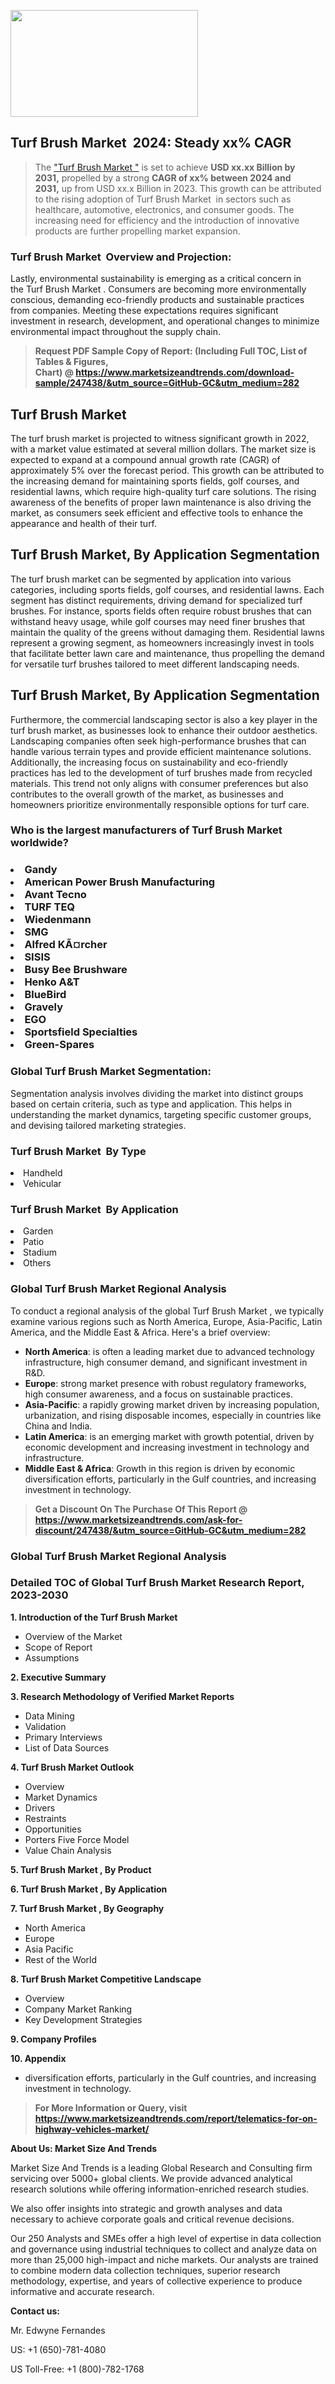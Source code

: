<p><img class="alignnone size-medium wp-image-20088" src="https://ffe5etoiles.com/wp-content/uploads/2024/12/MST1-300x171.png" alt="" width="300" height="171" /></p><h2 id="ember46" class="ember-view reader-text-block__heading-2">Turf Brush Market &nbsp;2024: Steady&nbsp;xx% CAGR</h2><blockquote id="ember47" class="ember-view reader-text-block__blockquote">The&nbsp;<a class="app-aware-link " href="https://www.marketsizeandtrends.com/download-sample/247438/&utm_source=GitHub-GC&utm_medium=282" target="_blank" data-test-app-aware-link="">"Turf Brush Market "</a>&nbsp;is set to achieve&nbsp;<strong>USD&nbsp;xx.xx&nbsp;Billion by 2031,</strong>&nbsp;propelled by a strong&nbsp;<strong>CAGR of&nbsp;xx% between 2024 and 2031,</strong>&nbsp;up from USD xx.x Billion in 2023. This growth can be attributed to the rising adoption of&nbsp;Turf Brush Market &nbsp;in sectors such as healthcare, automotive, electronics, and consumer goods. The increasing need for efficiency and the introduction of innovative products are further propelling market expansion.</blockquote><h3 id="ember48" class="ember-view reader-text-block__heading-3">Turf Brush Market &nbsp;Overview and Projection:</h3><p id="ember49" class="ember-view reader-text-block__paragraph">Lastly, environmental sustainability is emerging as a critical concern in the&nbsp;Turf Brush Market . Consumers are becoming more environmentally conscious, demanding eco-friendly products and sustainable practices from companies. Meeting these expectations requires significant investment in research, development, and operational changes to minimize environmental impact throughout the supply chain.</p><blockquote id="ember50" class="ember-view reader-text-block__blockquote"><strong>Request PDF Sample Copy of Report: (Including Full TOC, List of Tables &amp; Figures, Chart)&nbsp;@&nbsp;<strong><a href="https://www.marketsizeandtrends.com/download-sample/247438/&utm_source=GitHub-GC&utm_medium=282" target="_blank">https://www.marketsizeandtrends.com/download-sample/247438/&utm_source=GitHub-GC&utm_medium=282</a></strong></strong></blockquote><h3 class=""> <h2>Turf Brush Market</h2><p>The turf brush market is projected to witness significant growth in 2022, with a market value estimated at several million dollars. The market size is expected to expand at a compound annual growth rate (CAGR) of approximately 5% over the forecast period. This growth can be attributed to the increasing demand for maintaining sports fields, golf courses, and residential lawns, which require high-quality turf care solutions. The rising awareness of the benefits of proper lawn maintenance is also driving the market, as consumers seek efficient and effective tools to enhance the appearance and health of their turf.</p><h2>Turf Brush Market, By Application Segmentation</h2><p>The turf brush market can be segmented by application into various categories, including sports fields, golf courses, and residential lawns. Each segment has distinct requirements, driving demand for specialized turf brushes. For instance, sports fields often require robust brushes that can withstand heavy usage, while golf courses may need finer brushes that maintain the quality of the greens without damaging them. Residential lawns represent a growing segment, as homeowners increasingly invest in tools that facilitate better lawn care and maintenance, thus propelling the demand for versatile turf brushes tailored to meet different landscaping needs.</p><h2>Turf Brush Market, By Application Segmentation</h2><p>Furthermore, the commercial landscaping sector is also a key player in the turf brush market, as businesses look to enhance their outdoor aesthetics. Landscaping companies often seek high-performance brushes that can handle various terrain types and provide efficient maintenance solutions. Additionally, the increasing focus on sustainability and eco-friendly practices has led to the development of turf brushes made from recycled materials. This trend not only aligns with consumer preferences but also contributes to the overall growth of the market, as businesses and homeowners prioritize environmentally responsible options for turf care.</p></h3><h3 id="" class="">Who is the largest manufacturers of&nbsp;Turf Brush Market worldwide?</h3><h3 class=""></Li><Li>Gandy</Li><Li> American Power Brush Manufacturing</Li><Li> Avant Tecno</Li><Li> TURF TEQ</Li><Li> Wiedenmann</Li><Li> SMG</Li><Li> Alfred KÃ¤rcher</Li><Li> SISIS</Li><Li> Busy Bee Brushware</Li><Li> Henko A&T</Li><Li> BlueBird</Li><Li> Gravely</Li><Li> EGO</Li><Li> Sportsfield Specialties</Li><Li> Green-Spares</h3><h3 id="ember53" class="ember-view reader-text-block__heading-3">Global&nbsp;Turf Brush Market Segmentation:</h3><p id="ember54" class="ember-view reader-text-block__paragraph">Segmentation analysis involves dividing the market into distinct groups based on certain criteria, such as type and application. This helps in understanding the market dynamics, targeting specific customer groups, and devising tailored marketing strategies.</p><h3 id="" class="">Turf Brush Market &nbsp;By Type</h3><p></Li><Li>Handheld</Li><Li> Vehicular</p><h3 id="" class="">Turf Brush Market &nbsp;By Application</h3><p class=""></Li><Li>Garden</Li><Li> Patio</Li><Li> Stadium</Li><Li> Others</p><h3 id="ember62" class="ember-view reader-text-block__heading-3">Global Turf Brush Market Regional Analysis</h3><p id="ember63" class="ember-view reader-text-block__paragraph">To conduct a regional analysis of the global Turf Brush Market , we typically examine various regions such as North America, Europe, Asia-Pacific, Latin America, and the Middle East &amp; Africa. Here's a brief overview:</p><ul><li><strong>North America</strong>: is often a leading market due to advanced technology infrastructure, high consumer demand, and significant investment in R&amp;D.</li><li><strong>Europe</strong>: strong market presence with robust regulatory frameworks, high consumer awareness, and a focus on sustainable practices.</li><li><strong>Asia-Pacific</strong>: a rapidly growing market driven by increasing population, urbanization, and rising disposable incomes, especially in countries like China and India.</li><li><strong>Latin America</strong>: is an emerging market with growth potential, driven by economic development and increasing investment in technology and infrastructure.</li><li><strong>Middle East &amp; Africa</strong>: Growth in this region is driven by economic diversification efforts, particularly in the Gulf countries, and increasing investment in technology.</li></ul><blockquote id="ember61" class="ember-view reader-text-block__blockquote"><strong>Get a Discount On The Purchase Of This Report @ <strong><a href="https://html-cleaner.com/" target="">https://www.marketsizeandtrends.com/ask-for-discount/247438/&utm_source=GitHub-GC&utm_medium=282</a></strong></strong></blockquote><h3 id="ember62" class="ember-view reader-text-block__heading-3">Global Turf Brush Market Regional Analysis</h3><h3 id="" class="">Detailed TOC of Global Turf Brush Market Research Report, 2023-2030</h3><p id="" class=""><strong>1. Introduction of the Turf Brush Market </strong></p><ul><li>Overview of the Market</li><li>Scope of Report</li><li>Assumptions</li></ul><p id="" class=""><strong>2. Executive Summary</strong></p><p id="" class=""><strong>3. Research Methodology of Verified Market Reports</strong></p><ul><li>Data Mining</li><li>Validation</li><li>Primary Interviews</li><li>List of Data Sources</li></ul><p id="" class=""><strong>4. Turf Brush Market Outlook</strong></p><ul><li>Overview</li><li>Market Dynamics</li><li>Drivers</li><li>Restraints</li><li>Opportunities</li><li>Porters Five Force Model</li><li>Value Chain Analysis</li></ul><p id="" class=""><strong>5. Turf Brush Market , By Product</strong></p><p id="" class=""><strong>6. Turf Brush Market , By Application</strong></p><p id="" class=""><strong>7. Turf Brush Market , By Geography</strong></p><ul><li>North America</li><li>Europe</li><li>Asia Pacific</li><li>Rest of the World</li></ul><p id="" class=""><strong>8. Turf Brush Market Competitive Landscape</strong></p><ul><li>Overview</li><li>Company Market Ranking</li><li>Key Development Strategies</li></ul><p id="" class=""><strong>9. Company Profiles</strong></p><p id="" class=""><strong>10. Appendix</strong></p><ul><li>diversification efforts, particularly in the Gulf countries, and increasing investment in technology.</li></ul><blockquote id="ember65" class="ember-view reader-text-block__blockquote"><strong>For More Information or Query, visit <strong><strong><a href="https://html-cleaner.com/" target="">https://www.marketsizeandtrends.com/report/telematics-for-on-highway-vehicles-market/</a></strong></strong></strong></blockquote><p id="" class=""><strong>About Us: Market Size And Trends</strong></p><p id="" class="">Market Size And Trends is a leading Global Research and Consulting firm servicing over 5000+ global clients. We provide advanced analytical research solutions while offering information-enriched research studies.</p><p id="" class="">We also offer insights into strategic and growth analyses and data necessary to achieve corporate goals and critical revenue decisions.</p><p id="" class="">Our 250 Analysts and SMEs offer a high level of expertise in data collection and governance using industrial techniques to collect and analyze data on more than 25,000 high-impact and niche markets. Our analysts are trained to combine modern data collection techniques, superior research methodology, expertise, and years of collective experience to produce informative and accurate research.</p><p id="" class=""><strong>Contact us:</strong></p><p id="" class="">Mr. Edwyne Fernandes</p><p id="" class="">US: +1 (650)-781-4080</p><p id="" class="">US Toll-Free: +1 (800)-782-1768</p>
